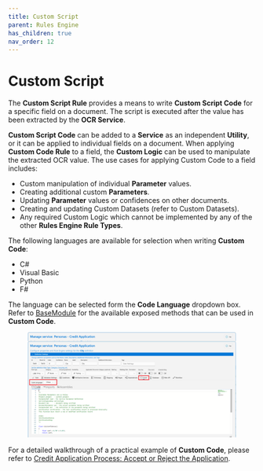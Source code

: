 ```yaml
---
title: Custom Script
parent: Rules Engine
has_children: true
nav_order: 12
---
```


# Custom Script

The **Custom Script Rule** provides a means to write **Custom Script Code** for a specific field on a document. The script is executed after the value has been extracted by the **OCR Service**.

**Custom Script Code** can be added to a **Service** as an independent **Utility**, or it can be applied to individual fields on a document. When applying **Custom Code Rule** to a field, the **Custom Logic** can be used to manipulate the extracted OCR value. The use cases for applying Custom Code to a field includes:

* Custom manipulation of individual **Parameter** values.
* Creating additional custom **Parameters**.
* Updating **Parameter** values or confidences on other documents.
* Creating and updating Custom Datasets (refer to Custom Datasets).
* Any required Custom Logic which cannot be implemented by any of the other **Rules Engine Rule Types**.

The following languages are available for selection when writing **Custom Code**:

* C#
* Visual Basic
* Python
* F#

The language can be selected form the **Code Language** dropdown box. Refer to [BaseModule](../../services/custom-service-code/ibasemodule-interface-data-types.md) for the available exposed methods that can be used in **Custom Code**.

<figure><img src="../../.gitbook/assets/image (1).png" alt=""><figcaption></figcaption></figure>

For a detailed walkthrough of a practical example of **Custom Code**, please refer to [Credit Application Process: Accept or Reject the Application](../../practical-examples/credit-application-process-accept-or-reject-the-application.md).
